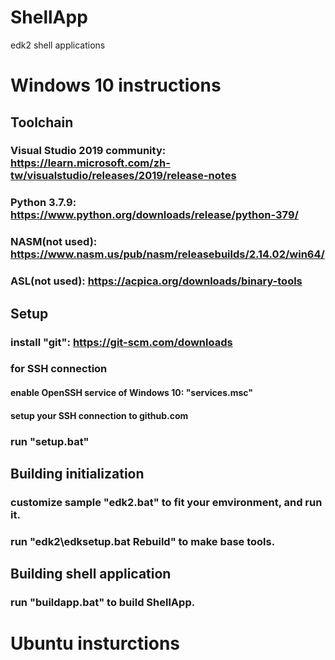# ShellApp
edk2 shell applications
# Windows 10 instructions
## Toolchain
### Visual Studio 2019 community: https://learn.microsoft.com/zh-tw/visualstudio/releases/2019/release-notes
### Python 3.7.9: https://www.python.org/downloads/release/python-379/
### NASM(not used): https://www.nasm.us/pub/nasm/releasebuilds/2.14.02/win64/
### ASL(not used): https://acpica.org/downloads/binary-tools
## Setup
### install "git": https://git-scm.com/downloads
### for SSH connection
#### enable OpenSSH service of Windows 10: "services.msc"
#### setup your SSH connection to github.com
### run "setup.bat"
## Building initialization
### customize sample "edk2.bat" to fit your emvironment, and run it.
### run "edk2\edksetup.bat Rebuild" to make base tools.
## Building shell application
### run "buildapp.bat" to build ShellApp.

# Ubuntu insturctions